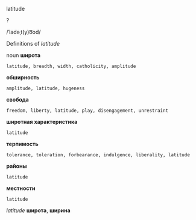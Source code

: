 latitude

?

/ˈladəˌt(y)o͞od/

Definitions of _latitude_

noun
**широта**

    latitude, breadth, width, catholicity, amplitude
**обширность**

    amplitude, latitude, hugeness
**свобода**

    freedom, liberty, latitude, play, disengagement, unrestraint
**широтная характеристика**

    latitude
**терпимость**

    tolerance, toleration, forbearance, indulgence, liberality, latitude
**районы**

    latitude
**местности**

    latitude

_latitude_
**широта**, **ширина**